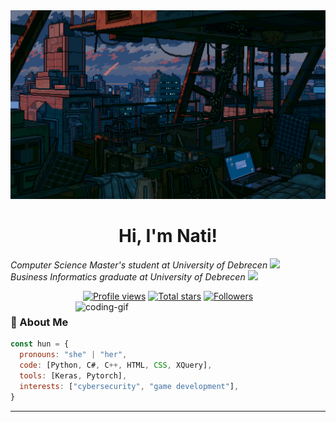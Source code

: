 <!-- MasterHead -->
<a href="https://github.com/Nuventh/nuventh/blob/main/fallout.gif">
  <img src="https://github.com/Nuventh/nuventh/blob/main/fallout.gif" alt="Fallout GIF" style="width:auto; height:auto"/>
</a>

<!-- Greeting -->
<h1 align="center"> Hi, I'm Nati! </h1>

<p>
  <em>Computer Science Master's student at University of Debrecen 
    <img src="https://media.giphy.com/media/WUlplcMpOCEmTGBtBW/giphy.gif" width="30">
  </br>
    Business Informatics graduate at University of Debrecen 
    <img src="https://media.giphy.com/media/fYSnHlufseco8Fh93Z/giphy.gif" width="30">
  </em>
</p>

<div align="center">
<a href="https://github.com/Nuventh">
  <img width="162px" 
       src="https://komarev.com/ghpvc/?username=Nuventh&label=Profile%20views&color=318CE7&style=for-the-badge" 
       alt="Profile views" /></a>
<a href="https://api.github-star-counter.workers.dev/user/Nuventh">
  <img width="115px" 
       alt="Total stars" 
       title="Total stars on GitHub" 
       src="https://custom-icon-badges.herokuapp.com/badge/dynamic/json?logo=star&color=318CE7&labelColor=505050&label=Stars&style=for-the-badge&query=%24.stars&url=https://api.github-star-counter.workers.dev/user/Nuventh" /></a>
<a href="https://github.com/Nuventh?tab=followers">
  <img width="147px" 
       alt="Followers" 
       title="Follow me on GitHub" 
       src="https://custom-icon-badges.herokuapp.com/github/followers/Nuventh?color=318CE7&labelColor=505050&style=for-the-badge&logo=person-add&label=Followers&logoColor=white" /></a>
 </div>

<!--👀VIEWS / 🌐WEBSITE: https://github.com/antonkomarev/github-profile-views-counter -->
<img align="right" alt="coding-gif" width="400" src="https://github.com/JoshuaThadi/JoshuaThadi/blob/main/transparent_gitgif.gif">

<!-- About me -->
 <h3 align="left">💫 About Me</h3>
 
```javascript
const hun = {
  pronouns: "she" | "her",
  code: [Python, C#, C++, HTML, CSS, XQuery],
  tools: [Keras, Pytorch],
  interests: ["cybersecurity", "game development"],
}
```
---
